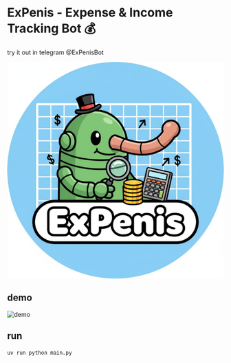 # ExPenis - Expense & Income Tracking Bot 💰

try it out in telegram @ExPenisBot

![ExPenis Logo](images/ExPenis.jpg)

## demo

![demo](images/expenis.gif)

## run
```bash
uv run python main.py
```